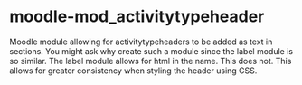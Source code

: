# moodle-mod_activitytypeheader
Moodle module allowing for activitytypeheaders to be added as text in sections. You might ask why create such a module since the label module is so similar. The label module allows for html in the name. This does not. This allows for greater consistency when styling the header using CSS.
